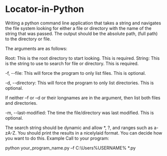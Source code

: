 # Locator-in-Python

Writing a python command line application that takes a string and navigates the file system looking for either a file or directory with the name of the string that was passed. The output should be the absolute path, (full path) to the directory or file.

The arguments are as follows:

Root: This is the root directory to start looking. This is required.
String: This is the string to use to search for file or directory. This is required.

-f, --file: This will force the program to only list files. This is optional.

-d, --directory: This will force the program to only list directories. This is optional.

If neither –f or –d or their longnames are in the argument, then list both files and directories.

-m, --last-modified: The time the file/directory was last modified. This is optional.

The search string should be dynamic and allow *, ?, and ranges such as a-zA-Z. You should print the results in a nicelylaid format. You can decide how you want to do this. Example Call to your program:

python your_program_name.py –f C:\Users\%USERNAME% *.py
